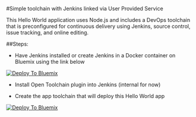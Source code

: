 #Simple toolchain with Jenkins linked via User Provided Service

This Hello World application uses Node.js and includes a DevOps toolchain that is preconfigured for continuous delivery using Jenkins, source control, issue tracking, and online editing.

##Steps:
* Have Jenkins installed or create Jenkins in a Docker container on Bluemix using the link below

[![Deploy To Bluemix](https://bluemix.net/deploy/button.png)](https://daily-console.stage1.ng.bluemix.net/devops/setup/deploy/?repository=https%3A//github.com/szbra/toolchain-jenkins-otc)

* Install Open Toolchain plugin into Jenkins (internal for now)

* Create the app toolchain that will deploy this Hello World app

[![Deploy To Bluemix](https://bluemix.net/deploy/button.png)](https://daily-console.stage1.ng.bluemix.net/devops/setup/deploy/?repository=https%3A//github.com/skaegi/simple-toolchain-with-jenkins)

<!--
For more information about using the sample, including instructions to add tools to the toolchain and make code changes, see <a href="x">Simple toolchain tutorial</a>
-->
